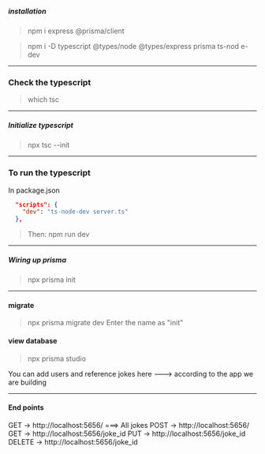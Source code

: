 ##### installation

> npm i express @prisma/client

> npm i -D typescript @types/node @types/express prisma ts-nod
> e-dev

---

### Check the typescript

> which tsc

---

##### Initialize typescript

> npx tsc --init

---

### To run the typescript

In package.json

```json
  "scripts": {
    "dev": "ts-node-dev server.ts"
  },
```

> Then: npm run dev

---

##### Wiring up prisma

> npx prisma init

---

#### migrate

> npx prisma migrate dev
> Enter the name as "init"

#### view database

> npx prisma studio

You can add users and reference jokes here ---> according to the app we are building

---

#### End points

GET -> http://localhost:5656/ ===> All jokes
POST -> http://localhost:5656/
GET -> http://localhost:5656/joke_id
PUT -> http://localhost:5656/joke_id
DELETE -> http://localhost:5656/joke_id
